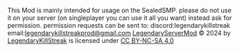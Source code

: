 This Mod is mainly intended for usage on the SealedSMP. please do not use it on your server (on singleplayer you can use it all you want) 
instead ask for permission. permission requests can be sent to:
discord:legendarykillstreak
email:legendarykillstreakprod@gmail.com
<a href="https://github.com/LegendaryKillStreak/legendaryserver---mod-template-1.21.1">LegendaryServerMod</a> © 2024 by <a href="https://legendarykillstreak.carrd.co/">LegendaryKillStreak</a> is licensed under <a href="https://creativecommons.org/licenses/by-nc-sa/4.0/">CC BY-NC-SA 4.0</a><img src="https://mirrors.creativecommons.org/presskit/icons/cc.svg" alt="" style="max-width: 1em;max-height:1em;margin-left: .2em;"><img src="https://mirrors.creativecommons.org/presskit/icons/by.svg" alt="" style="max-width: 1em;max-height:1em;margin-left: .2em;"><img src="https://mirrors.creativecommons.org/presskit/icons/nc.svg" alt="" style="max-width: 1em;max-height:1em;margin-left: .2em;"><img src="https://mirrors.creativecommons.org/presskit/icons/sa.svg" alt="" style="max-width: 1em;max-height:1em;margin-left: .2em;">


